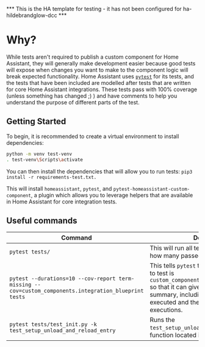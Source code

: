 *** This is the HA template for testing - it has not been configured for ha-hildebrandglow-dcc ***

# Why?

While tests aren't required to publish a custom component for Home Assistant, they will generally make development easier because good tests will expose when changes you want to make to the component logic will break expected functionality. Home Assistant uses [`pytest`](https://docs.pytest.org/en/latest/) for its tests, and the tests that have been included are modelled after tests that are written for core Home Assistant integrations. These tests pass with 100% coverage (unless something has changed ;) ) and have comments to help you understand the purpose of different parts of the test.

## Getting Started

To begin, it is recommended to create a virtual environment to install dependencies:

```bash
python -m venv test-venv
. test-venv\Scripts\activate
```

You can then install the dependencies that will allow you to run tests:
`pip3 install -r requirements-test.txt.`

This will install `homeassistant`, `pytest`, and `pytest-homeassistant-custom-component`, a plugin which allows you to leverage helpers that are available in Home Assistant for core integration tests.

## Useful commands

Command | Description
------- | -----------
`pytest tests/` | This will run all tests in `tests/` and tell you how many passed/failed
`pytest --durations=10 --cov-report term-missing --cov=custom_components.integration_blueprint tests` | This tells `pytest` that your target module to test is `custom_components.integration_blueprint` so that it can give you a [code coverage](https://en.wikipedia.org/wiki/Code_coverage) summary, including % of code that was executed and the line numbers of missed executions.
`pytest tests/test_init.py -k test_setup_unload_and_reload_entry` | Runs the `test_setup_unload_and_reload_entry` test function located in `tests/test_init.py`

